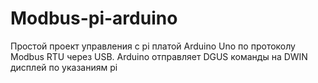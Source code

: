 # Modbus-pi-arduino
Простой проект управления с pi платой Arduino Uno по протоколу Modbus RTU через USB. Arduino отправляет DGUS команды на DWIN дисплей по указаниям pi
